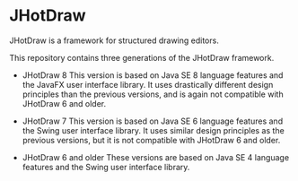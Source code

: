 # JHotDraw
JHotDraw is a framework for structured drawing editors.

This repository contains three generations of the JHotDraw framework.

* JHotDraw 8
  This version is based on Java SE 8 language features and the JavaFX user interface library.
  It uses drastically different design principles than the previous versions, and is again not compatible with
  JHotDraw 6 and older.

* JHotDraw 7
  This version is based on Java SE 6 language features and the Swing user interface library.
  It uses similar design principles as the previous versions, but it is not compatible with JHotDraw 6 and older.

* JHotDraw 6 and older
  These versions are based on Java SE 4 language features and the Swing user interface library.

  
  